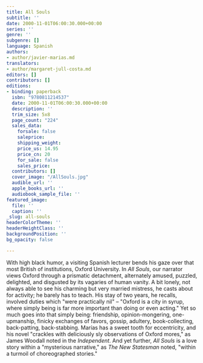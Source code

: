```yaml
---
title: All Souls
subtitle: ''
date: 2000-11-01T06:00:30.000+00:00
series: ''
genre: ''
subgenre: []
language: Spanish
authors:
- author/javier-marias.md
translators:
- author/margaret-jull-costa.md
editors: []
contributors: []
editions:
- binding: paperback
  isbn: "9780811214537"
  date: 2000-11-01T06:00:30.000+00:00
  description: ''
  trim_size: 5x8
  page_count: "224"
  sales_data:
    forsale: false
    saleprice: 
    shipping_weight: 
    price_us: 14.95
    price_cn: 20
    for_sale: false
    sales_price: 
  contributors: []
  cover_image: "/AllSouls.jpg"
  audible_url: ''
  apple_books_url: ''
  audiobook_sample_file: ''
featured_image:
  file: ''
  caption: ''
_slug: all-souls
headerColorTheme: ''
headerHeightClass: ''
backgroundPosition: ''
bg_opacity: false

---
```

With high black humor, a visiting Spanish lecturer bends his gaze over that most British of institutions, Oxford University. In _All Souls_, our narrator views Oxford through a prismatic detachment, alternately amused, puzzled, delighted, and disgusted by its vagaries of human vanity. A bit lonely, not always able to see his charming but very married mistress, he casts about for activity; he barely has to teach. His stay of two years, he recalls, involved duties which "were practically nil" – "Oxford is a city in syrup, where simply being is far more important than doing or even acting." Yet so much goes into that simply being: friendship, opinion-mongering, one-upmanship, finicky exchanges of favors, gossip, adultery, book-collecting, back-patting, back-stabbing. Marías has a sweet tooth for eccentricity, and his novel "crackles with deliciously sly observations of Oxford mores," as James Woodall noted in the _Independent_. And yet further, _All Souls_ is a love story within a "mysterious narrative," as _The New Statesman_ noted, "within a turmoil of choreographed stories."
